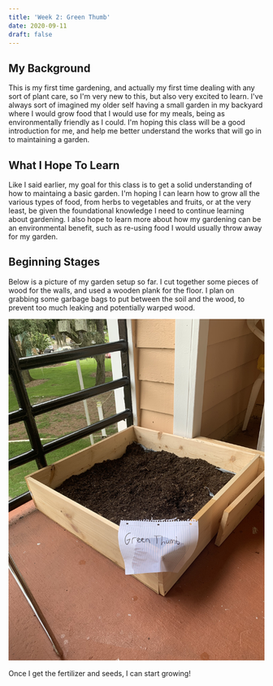 ```yaml
---
title: 'Week 2: Green Thumb'
date: 2020-09-11
draft: false
---
```


## [](#header-1)My Background
This is my first time gardening, and actually my first time dealing with any sort of plant care, so I'm very new to this, but also very excited to learn. I've always sort of imagined my older self having a small garden in my backyard where I would grow food that I would use for my meals, being as environmentally friendly as I could. I'm hoping this class will be a good introduction for me, and help me better understand the works that will go in to maintaining a garden. 


## [](#header-2)What I Hope To Learn
Like I said earlier, my goal for this class is to get a solid understanding of how to maintaing a basic garden. I'm hoping I can learn how to grow all the various types of food, from herbs to vegetables and fruits, or at the very least, be given the foundational knowledge I need to continue learning about gardening. I also hope to learn more about how my gardening can be an environmental benefit, such as re-using food I would usually throw away for my garden. 

## [](#header-3)Beginning Stages
Below is a picture of my garden setup so far. I cut together some pieces of wood for the walls, and used a wooden plank for the floor. I plan on grabbing some garbage bags to put between the soil and the wood, to prevent too much leaking and potentially warped wood. 

![](/assets/2020-09-11-Week-2/1.png)

Once I get the fertilizer and seeds, I can start growing!

